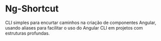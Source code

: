 # Ng-Shortcut
CLI simples para encurtar caminhos na criação de componentes Angular, usando aliases para facilitar o uso do Angular CLI em projetos com estruturas profundas.

